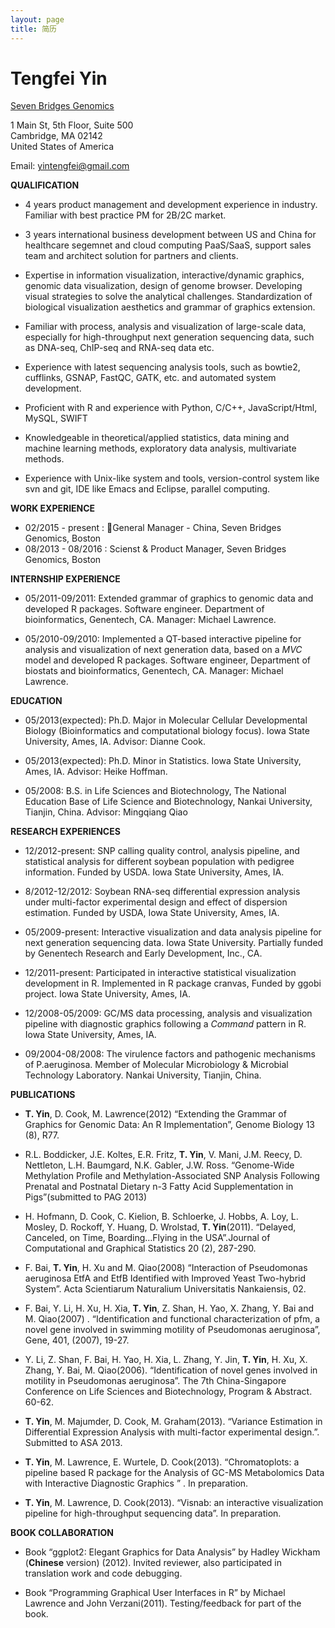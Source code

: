 ```yaml
---
layout: page
title: 简历
---
```


# Tengfei Yin
[Seven Bridges Genomics](https://www.sevenbridges.com/)

1 Main St, 5th Floor, Suite 500\
Cambridge, MA 02142\
United States of America


Email: [yintengfei@gmail.com](mailto:yintengfei@gmail.com)


**QUALIFICATION**

-   4 years product management and development experience in industry. Familiar with best practice PM for 2B/2C market.  

-   3 years international business development between US and China for healthcare segemnet and cloud computing PaaS/SaaS, support sales team and architect solution for partners and clients.

-   Expertise in information visualization, interactive/dynamic
    graphics, genomic data visualization, design of genome browser.
    Developing visual strategies to solve the analytical challenges.
    Standardization of biological visualization aesthetics and grammar
    of graphics extension.

-   Familiar with process, analysis and visualization of large-scale
    data, especially for high-throughput next generation sequencing
    data, such as DNA-seq, ChIP-seq and RNA-seq data etc.

-   Experience with latest sequencing analysis tools, such as bowtie2,
    cufflinks, GSNAP, FastQC, GATK, etc. and automated system
    development.

-   Proficient with R and experience with Python, C/C++, JavaScript/Html, MySQL, SWIFT

-   Knowledgeable in theoretical/applied statistics, data mining and
    machine learning methods, exploratory data analysis, multivariate
    methods.

-   Experience with Unix-like system and tools, version-control system
    like svn and git, IDE like Emacs and Eclipse, parallel computing.

**WORK EXPERIENCE**

- 02/2015 - present   : General Manager - China, Seven Bridges Genomics, Boston
- 08/2013 - 08/2016 : Scienst & Product Manager, Seven Bridges Genomics, Boston


**INTERNSHIP EXPERIENCE**

-   05/2011-09/2011: Extended grammar of graphics to genomic data and
    developed R packages. Software engineer. Department of
    bioinformatics, Genentech, CA. Manager: Michael Lawrence.

-   05/2010-09/2010: Implemented a QT-based interactive pipeline for
    analysis and visualization of next generation data, based on a *MVC*
    model and developed R packages. Software engineer, Department of biostats and bioinformatics, Genentech, CA. Manager: Michael Lawrence.

**EDUCATION**

-   05/2013(expected): Ph.D. Major in Molecular Cellular Developmental
    Biology (Bioinformatics and computational biology focus). Iowa State
    University, Ames, IA. Advisor: Dianne Cook.

-   05/2013(expected): Ph.D. Minor in Statistics. Iowa State University,
    Ames, IA. Advisor: Heike Hoffman.

-   05/2008: B.S. in Life Sciences and Biotechnology, The National
    Education Base of Life Science and Biotechnology, Nankai University,
    Tianjin, China. Advisor: Mingqiang Qiao

**RESEARCH EXPERIENCES**

-   12/2012-present: SNP calling quality control, analysis pipeline, and
    statistical analysis for different soybean population with pedigree
    information. Funded by USDA. Iowa State University, Ames, IA.

-   8/2012-12/2012: Soybean RNA-seq differential expression analysis
    under multi-factor experimental design and effect of dispersion
    estimation. Funded by USDA, Iowa State University, Ames, IA.

-   05/2009-present: Interactive visualization and data analysis
    pipeline for next generation sequencing data. Iowa State University.
    Partially funded by Genentech Research and Early Development, Inc.,
    CA.

-   12/2011-present: Participated in interactive statistical
    visualization development in R. Implemented in R package cranvas,
    Funded by ggobi project. Iowa State University, Ames, IA.

-   12/2008-05/2009: GC/MS data processing, analysis and visualization
    pipeline with diagnostic graphics following a *Command* pattern in
    R. Iowa State University, Ames, IA.

-   09/2004-08/2008: The virulence factors and pathogenic mechanisms of
    P.aeruginosa. Member of Molecular Microbiology & Microbial
    Technology Laboratory. Nankai University, Tianjin, China.

**PUBLICATIONS**

-   **T. Yin**, D. Cook, M. Lawrence(2012) “Extending the Grammar of
    Graphics for Genomic Data: An R Implementation”, Genome Biology 13
    (8), R77.

-   R.L. Boddicker, J.E. Koltes, E.R. Fritz, **T. Yin**, V. Mani, J.M.
    Reecy, D. Nettleton, L.H. Baumgard, N.K. Gabler, J.W. Ross.
    “Genome-Wide Methylation Profile and Methylation-Associated SNP
    Analysis Following Prenatal and Postnatal Dietary n-3 Fatty Acid
    Supplementation in Pigs”(submitted to PAG 2013)

-   H. Hofmann, D. Cook, C. Kielion, B. Schloerke, J. Hobbs, A. Loy, L.
    Mosley, D. Rockoff, Y. Huang, D. Wrolstad, **T. Yin**(2011).
    “Delayed, Canceled, on Time, Boarding…Flying in the USA”.Journal of
    Computational and Graphical Statistics 20 (2), 287-290.

-   F. Bai, **T. Yin**, H. Xu and M. Qiao(2008) “Interaction of
    Pseudomonas aeruginosa EtfA and EtfB Identified with Improved Yeast
    Two-hybrid System”. Acta Scientiarum Naturalium Universitatis
    Nankaiensis, 02.

-   F. Bai, Y. Li, H. Xu, H. Xia, **T. Yin**, Z. Shan, H. Yao, X. Zhang,
    Y. Bai and M. Qiao(2007) . “Identification and functional
    characterization of pfm, a novel gene involved in swimming motility
    of Pseudomonas aeruginosa”, Gene, 401, (2007), 19-27.

-   Y. Li, Z. Shan, F. Bai, H. Yao, H. Xia, L. Zhang, Y. Jin, **T.
    Yin**, H. Xu, X. Zhang, Y. Bai, M. Qiao(2006). “Identification of
    novel genes involved in motility in Pseudomonas aeruginosa”. The 7th
    China-Singapore Conference on Life Sciences and Biotechnology,
    Program & Abstract. 60-62.

-   **T. Yin**, M. Majumder, D. Cook, M. Graham(2013). “Variance
    Estimation in Differential Expression Analysis with multi-factor
    experimental design.”. Submitted to ASA 2013.

-   **T. Yin**, M. Lawrence, E. Wurtele, D. Cook(2013). “Chromatoplots:
    a pipeline based R package for the Analysis of GC-MS Metabolomics
    Data with Interactive Diagnostic Graphics ” . In preparation.

-   **T. Yin**, M. Lawrence, D. Cook(2013). “Visnab: an interactive
    visualization pipeline for high-throughput sequencing data”. In
    preparation.

**BOOK COLLABORATION**

-   Book “ggplot2: Elegant Graphics for Data Analysis” by Hadley Wickham
    (**Chinese** version) (2012). Invited reviewer, also participated in
    translation work and code debugging.

-   Book “Programming Graphical User Interfaces in R” by Michael
    Lawrence and John Verzani(2011). Testing/feedback for part of the
    book.


